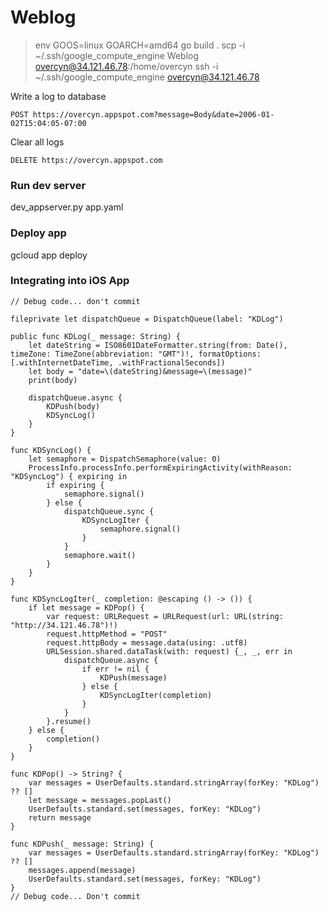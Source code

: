 # Weblog

> env GOOS=linux GOARCH=amd64 go build .
> scp -i ~/.ssh/google_compute_engine Weblog overcyn@34.121.46.78:/home/overcyn
> ssh -i ~/.ssh/google_compute_engine overcyn@34.121.46.78

Write a log to database

`POST https://overcyn.appspot.com?message=Body&date=2006-01-02T15:04:05-07:00`

Clear all logs

`DELETE https://overcyn.appspot.com`

### Run dev server
dev_appserver.py app.yaml

### Deploy app
gcloud app deploy

### Integrating into iOS App

```
// Debug code... don't commit

fileprivate let dispatchQueue = DispatchQueue(label: "KDLog")

public func KDLog(_ message: String) {
    let dateString = ISO8601DateFormatter.string(from: Date(), timeZone: TimeZone(abbreviation: "GMT")!, formatOptions: [.withInternetDateTime, .withFractionalSeconds])
    let body = "date=\(dateString)&message=\(message)"
    print(body)
    
    dispatchQueue.async {
        KDPush(body)
        KDSyncLog()
    }
}

func KDSyncLog() {
    let semaphore = DispatchSemaphore(value: 0)
    ProcessInfo.processInfo.performExpiringActivity(withReason: "KDSyncLog") { expiring in
        if expiring {
            semaphore.signal()
        } else {
            dispatchQueue.sync {
                KDSyncLogIter {
                    semaphore.signal()
                }
            }
            semaphore.wait()
        }
    }
}

func KDSyncLogIter(_ completion: @escaping () -> ()) {
    if let message = KDPop() {
        var request: URLRequest = URLRequest(url: URL(string: "http://34.121.46.78")!)
        request.httpMethod = "POST"
        request.httpBody = message.data(using: .utf8)
        URLSession.shared.dataTask(with: request) {_, _, err in
            dispatchQueue.async {
                if err != nil {
                    KDPush(message)
                } else {
                    KDSyncLogIter(completion)
                }
            }
        }.resume()
    } else {
        completion()
    }
}

func KDPop() -> String? {
    var messages = UserDefaults.standard.stringArray(forKey: "KDLog") ?? []
    let message = messages.popLast()
    UserDefaults.standard.set(messages, forKey: "KDLog")
    return message
}

func KDPush(_ message: String) {
    var messages = UserDefaults.standard.stringArray(forKey: "KDLog") ?? []
    messages.append(message)
    UserDefaults.standard.set(messages, forKey: "KDLog")
}
// Debug code... Don't commit
```
